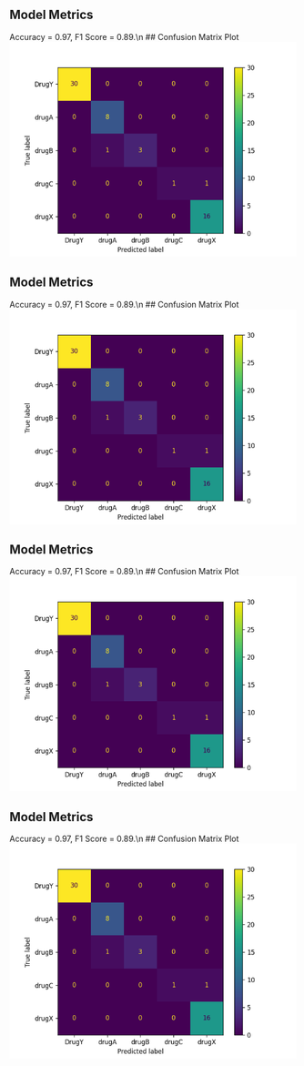 ## Model Metrics

Accuracy = 0.97, F1 Score = 0.89.\n ## Confusion Matrix Plot 
![Confusion Matrix](./results/model_results.png)
## Model Metrics

Accuracy = 0.97, F1 Score = 0.89.\n ## Confusion Matrix Plot 
![Confusion Matrix](./results/model_results.png)
## Model Metrics

Accuracy = 0.97, F1 Score = 0.89.\n ## Confusion Matrix Plot 
![Confusion Matrix](./results/model_results.png)
## Model Metrics

Accuracy = 0.97, F1 Score = 0.89.\n ## Confusion Matrix Plot 
![Confusion Matrix](./results/model_results.png)
